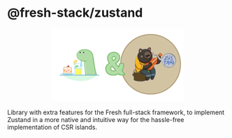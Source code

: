 # @fresh-stack/zustand

<p align="center">
    <img src=".github/img/logo.png" width="60%" alt="accessibility text">
</p>
Library with extra features for the Fresh full-stack framework, to implement Zustand in a more native and intuitive way for the hassle-free implementation of CSR islands.